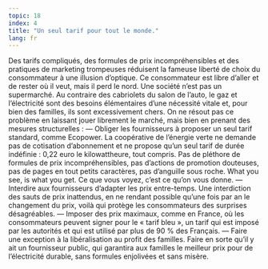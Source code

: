 ```yaml
---
topic: 18
index: 4
title: "Un seul tarif pour tout le monde."
lang: fr
---
```

Des tarifs compliqués, des formules de prix incompréhensibles et des pratiques
de marketing trompeuses réduisent la fameuse liberté de choix du consommateur
à une illusion d’optique. Ce consommateur est libre d’aller et de rester où il
veut, mais il perd le nord.
Une société n’est pas un supermarché. Au contraire des cabriolets du salon de
l’auto, le gaz et l’électricité sont des besoins élémentaires d’une nécessité
vitale et, pour bien des familles, ils sont excessivement chers. On ne résout
pas ce problème en laissant jouer librement le marché, mais bien en prenant
des mesures structurelles :
— Obliger les fournisseurs à proposer un seul tarif standard, comme Ecopower.
La coopérative de l’énergie verte ne demande pas de cotisation d’abonnement et
ne propose qu’un seul tarif de durée indéfinie : 0,22 euro le kilowattheure,
tout compris. Pas de pléthore de formules de prix incompréhensibles, pas
d’actions de promotion douteuses, pas de pages en tout petits caractères, pas
d’anguille sous roche. What you see, is what you get. Ce que vous voyez, c’est
ce qu’on vous donne.
— Interdire aux fournisseurs d’adapter les prix entre-temps. Une interdiction
des sauts de prix inattendus, en ne rendant possible qu’une fois par an le
changement du prix, voilà qui protège les consommateurs des surprises
désagréables.
— Imposer des prix maximaux, comme en France, où les consommateurs peuvent
signer pour le « tarif bleu », un tarif qui est imposé par les autorités et
qui est utilisé par plus de 90 % des Français.
— Faire une exception à la libéralisation au profit des familles. Faire en
sorte qu’il y ait un fournisseur public, qui garantira aux familles le
meilleur prix pour de l’électricité durable, sans formules enjolivées et sans
misère.
